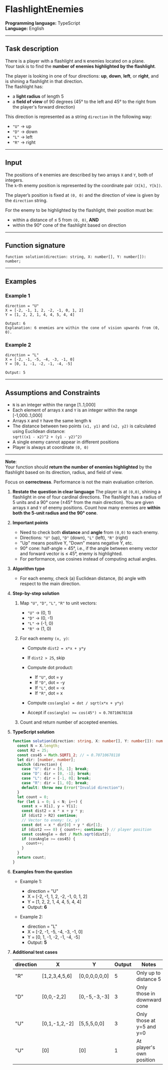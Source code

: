 # FlashlightEnemies

**Programming language:** TypeScript  
**Language:** English  

---

## Task description

There is a player with a flashlight and `N` enemies located on a plane.  
Your task is to find the **number of enemies highlighted by the flashlight**.

The player is looking in one of four directions: **up**, **down**, **left**, or **right**, and is shining a flashlight in that direction.  
The flashlight has:
- a **light radius** of length 5
- a **field of view** of 90 degrees (45° to the left and 45° to the right from the player's forward direction)

This direction is represented as a string `direction` in the following way:
- `"U"` → up  
- `"D"` → down  
- `"L"` → left  
- `"R"` → right  

---

## Input

The positions of `N` enemies are described by two arrays `X` and `Y`, both of integers.  
The `k`-th enemy position is represented by the coordinate pair `(X[k], Y[k])`.

The player’s position is fixed at `(0, 0)` and the direction of view is given by the `direction` string.

For the enemy to be highlighted by the flashlight, their position must be:
- within a distance of ≤ 5 from `(0, 0)`, **AND**
- within the 90° cone of the flashlight based on direction

---

## Function signature

```
function solution(direction: string, X: number[], Y: number[]): number;
```

---

## Examples

### Example 1

```
direction = "U"  
X = [-2, -1, 1, 2, -2, -1, 0, 1, 2]  
Y = [1, 2, 2, 1, 4, 4, 5, 4, 4]

Output: 6  
Explanation: 6 enemies are within the cone of vision upwards from (0, 0).
```

### Example 2

```
direction = "L"  
X = [-2, -1, -5, -4, -3, -1, 0]  
Y = [0, 1, -1, -2, -1, -4, -5]

Output: 5  
```

---

## Assumptions and Constraints

- `N` is an integer within the range [1..1,000]
- Each element of arrays `X` and `Y` is an integer within the range [-1,000..1,000]
- Arrays `X` and `Y` have the same length `N`
- The distance between two points `(x1, y1)` and `(x2, y2)` is calculated using Euclidean distance:  
  `sqrt((x1 - x2)^2 + (y1 - y2)^2)`
- A single enemy cannot appear in different positions
- Player is always at coordinate `(0, 0)`

---

**Note**:  
Your function should **return the number of enemies highlighted** by the flashlight based on its direction, radius, and field of view.

Focus on **correctness**. Performance is not the main evaluation criterion.


1. **Restate the question in clear language**
   The player is at `(0,0)`, shining a flashlight in one of four cardinal directions.
   The flashlight has a radius of 5 units and a 90° cone (±45° from the main direction).
   You are given arrays `X` and `Y` of enemy positions.
   Count how many enemies are **within both the 5-unit radius and the 90° cone**.

2. **Important points**

   * Need to check both **distance** and **angle** from `(0,0)` to each enemy.
   * Directions: `"U"` (up), `"D"` (down), `"L"` (left), `"R"` (right)
   * "Up" means positive Y, "Down" means negative Y, etc.
   * 90° cone: half-angle = 45°, i.e., if the angle between enemy vector and forward vector is ≤ 45°, enemy is highlighted.
   * For performance, use cosines instead of computing actual angles.

3. **Algorithm type**

   * For each enemy, check (a) Euclidean distance, (b) angle with respect to the main direction.

4. **Step-by-step solution**

   1. Map `"U"`, `"D"`, `"L"`, `"R"` to unit vectors:

      * `"U"` → (0, 1)
      * `"D"` → (0, -1)
      * `"L"` → (-1, 0)
      * `"R"` → (1, 0)
   2. For each enemy `(x, y)`:

      * Compute `dist2 = x*x + y*y`
      * If `dist2 > 25`, skip
      * Compute dot product:

        * If `"U"`, dot = y
        * If `"D"`, dot = -y
        * If `"L"`, dot = -x
        * If `"R"`, dot = x
      * Compute `cos(angle) = dot / sqrt(x*x + y*y)`
      * Accept if `cos(angle) >= cos(45°) ≈ 0.70710678118`
   3. Count and return number of accepted enemies.

5. **TypeScript solution**

   ```ts copy
   function solution(direction: string, X: number[], Y: number[]): number {
     const N = X.length;
     const R2 = 25;
     const cos45 = Math.SQRT1_2; // ≈ 0.70710678118
     let dir: [number, number];
     switch (direction) {
       case "U": dir = [0, 1]; break;
       case "D": dir = [0, -1]; break;
       case "L": dir = [-1, 0]; break;
       case "R": dir = [1, 0]; break;
       default: throw new Error("Invalid direction");
     }
     let count = 0;
     for (let i = 0; i < N; i++) {
       const x = X[i], y = Y[i];
       const dist2 = x * x + y * y;
       if (dist2 > R2) continue;
       // Vector to enemy: (x, y)
       const dot = x * dir[0] + y * dir[1];
       if (dist2 === 0) { count++; continue; } // player position
       const cosAngle = dot / Math.sqrt(dist2);
       if (cosAngle >= cos45) {
         count++;
       }
     }
     return count;
   }
   ```

6. **Examples from the question**

   * Example 1:

     * direction = "U"
     * X = \[-2, -1, 1, 2, -2, -1, 0, 1, 2]
     * Y = \[1, 2, 2, 1, 4, 4, 5, 4, 4]
     * Output: **6**
   * Example 2:

     * direction = "L"
     * X = \[-2, -1, -5, -4, -3, -1, 0]
     * Y = \[0, 1, -1, -2, -1, -4, -5]
     * Output: **5**

7. **Additional test cases**

   | direction | X              | Y              | Output | Notes                       |
   | --------- | -------------- | -------------- | ------ | --------------------------- |
   | "R"       | \[1,2,3,4,5,6] | \[0,0,0,0,0,0] | 5      | Only up to distance 5       |
   | "D"       | \[0,0,-2,2]    | \[0,-5,-3,-3]  | 3      | Only those in downward cone |
   | "U"       | \[0,1,-1,2,-2] | \[5,5,5,0,0]   | 3      | Only those at y=5 and y=0   |
   | "U"       | \[0]           | \[0]           | 1      | At player's own position    |

